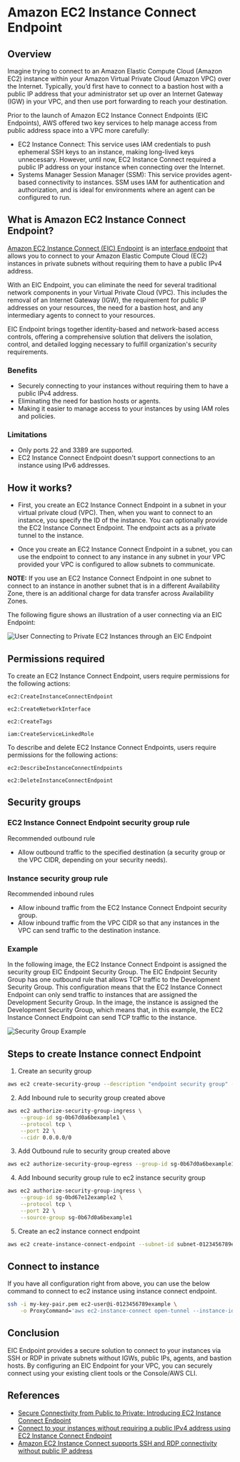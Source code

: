 # Amazon EC2 Instance Connect Endpoint

## Overview

Imagine trying to connect to an Amazon Elastic Compute Cloud (Amazon EC2) instance within your Amazon Virtual Private Cloud (Amazon VPC) over the Internet. Typically, you’d first have to connect to a bastion host with a public IP address that your administrator set up over an Internet Gateway (IGW) in your VPC, and then use port forwarding to reach your destination.

Prior to the launch of Amazon EC2 Instance Connect Endpoints (EIC Endpoints), AWS offered two key services to help manage access from public address space into a VPC more carefully:

- EC2 Instance Connect: This service uses IAM credentials to push ephemeral SSH keys to an instance, making long-lived keys unnecessary. However, until now, EC2 Instance Connect required a public IP address on your instance when connecting over the Internet.
- Systems Manager Session Manager (SSM): This service provides agent-based connectivity to instances. SSM uses IAM for authentication and authorization, and is ideal for environments where an agent can be configured to run.

## What is Amazon EC2 Instance Connect Endpoint?

[Amazon EC2 Instance Connect (EIC) Endpoint](https://docs.aws.amazon.com/AWSEC2/latest/UserGuide/connect-using-eice.html) is an [interface endpoint](https://docs.aws.amazon.com/whitepapers/latest/aws-privatelink/what-are-vpc-endpoints.html#interface-endpoints) that allows you to connect to your Amazon Elastic Compute Cloud (EC2) instances in private subnets without requiring them to have a public IPv4 address. 

With an EIC Endpoint, you can eliminate the need for several traditional network components in your Virtual Private Cloud (VPC). This includes the removal of an Internet Gateway (IGW), the requirement for public IP addresses on your resources, the need for a bastion host, and any intermediary agents to connect to your resources.

EIC Endpoint brings together identity-based and network-based access controls, offering a comprehensive solution that delivers the isolation, control, and detailed logging necessary to fulfill organization's security requirements.


### Benefits 

- Securely connecting to your instances without requiring them to have a public IPv4 address.
- Eliminating the need for bastion hosts or agents.
- Making it easier to manage access to your instances by using IAM roles and policies.


### Limitations

- Only ports 22 and 3389 are supported.
- EC2 Instance Connect Endpoint doesn't support connections to an instance using IPv6 addresses.


## How it works?

- First, you create an EC2 Instance Connect Endpoint in a subnet in your virtual private cloud (VPC). Then, when you want to connect to an instance, you specify the ID of the instance. You can optionally provide the EC2 Instance Connect Endpoint. The endpoint acts as a private tunnel to the instance.

- Once you create an EC2 Instance Connect Endpoint in a subnet, you can use the endpoint to connect to any instance in any subnet in your VPC provided your VPC is configured to allow subnets to communicate.

**NOTE:** If you use an EC2 Instance Connect Endpoint in one subnet to connect to an instance in another subnet that is in a different Availability Zone, there is an additional charge for data transfer across Availability Zones.
 
The following figure shows an illustration of a user connecting via an EIC Endpoint:

![User Connecting to Private EC2 Instances through an EIC Endpoint](image.png)



## Permissions required

To create an EC2 Instance Connect Endpoint, users require permissions for the following actions:

    ec2:CreateInstanceConnectEndpoint

    ec2:CreateNetworkInterface

    ec2:CreateTags

    iam:CreateServiceLinkedRole

To describe and delete EC2 Instance Connect Endpoints, users require permissions for the following actions:

    ec2:DescribeInstanceConnectEndpoints

    ec2:DeleteInstanceConnectEndpoint


## Security groups


### EC2 Instance Connect Endpoint security group rule

Recommended outbound rule

- Allow outbound traffic to the specified destination (a security group or the VPC CIDR, depending on your security needs).

### Instance security group rule

Recommended inbound rules

- Allow inbound traffic from the EC2 Instance Connect Endpoint security group.
- Allow inbound traffic from the VPC CIDR so that any instances in the VPC can send traffic to the destination instance.

### Example

In the following image, the EC2 Instance Connect Endpoint is assigned the security group EIC Endpoint Security Group. The EIC Endpoint Security Group has one outbound rule that allows TCP traffic to the Development Security Group. This configuration means that the EC2 Instance Connect Endpoint can only send traffic to instances that are assigned the Development Security Group. In the image, the instance is assigned the Development Security Group, which means that, in this example, the EC2 Instance Connect Endpoint can send TCP traffic to the instance.


![Security Group Example](image-1.png)

## Steps to create Instance connect Endpoint

1. Create an security group
```bash
aws ec2 create-security-group --description "endpoint security group" --group-name "endpoint-sg" --vpc-id "vpc-1a2b3c4dexample" 
```

2. Add Inbound rule to security group created above

```bash
aws ec2 authorize-security-group-ingress \
    --group-id sg-0b67d0a6bexample1 \
    --protocol tcp \
    --port 22 \
    --cidr 0.0.0.0/0
```

3. Add Outbound rule to security group created above

```bash
aws ec2 authorize-security-group-egress --group-id sg-0b67d0a6bexample1 --ip-permissions IpProtocol=tcp,FromPort=22,ToPort=22,UserIdGroupPairs='[{GroupId=sg-0bd67e12example2}]'
```

4. Add Inbound security group rule to ec2 instance security group

```bash
aws ec2 authorize-security-group-ingress \
    --group-id sg-0bd67e12example2 \
    --protocol tcp \
    --port 22 \
    --source-group sg-0b67d0a6bexample1
```

5. Create an ec2 instance connect endpoint
```bash
aws ec2 create-instance-connect-endpoint --subnet-id subnet-0123456789example --security-group-ids sg-0b67d0a6bexample1
```

## Connect to instance 

If you have all configuration right from above, you can use the below command to connect to ec2 instance using instance connect endpoint. 

```bash
ssh -i my-key-pair.pem ec2-user@i-0123456789example \
    -o ProxyCommand='aws ec2-instance-connect open-tunnel --instance-id i-0123456789example'
```

## Conclusion

EIC Endpoint provides a secure solution to connect to your instances via SSH or RDP in private subnets without IGWs, public IPs, agents, and bastion hosts. By configuring an EIC Endpoint for your VPC, you can securely connect using your existing client tools or the Console/AWS CLI. 



## References

- [Secure Connectivity from Public to Private: Introducing EC2 Instance Connect Endpoint](https://aws.amazon.com/blogs/compute/secure-connectivity-from-public-to-private-introducing-ec2-instance-connect-endpoint-june-13-2023/)
- [Connect to your instances without requiring a public IPv4 address using EC2 Instance Connect Endpoint](https://docs.aws.amazon.com/AWSEC2/latest/UserGuide/connect-with-ec2-instance-connect-endpoint.html)
- [Amazon EC2 Instance Connect supports SSH and RDP connectivity without public IP address](https://aws.amazon.com/about-aws/whats-new/2023/06/amazon-ec2-instance-connect-ssh-rdp-public-ip-address/)

